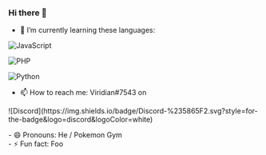 ### Hi there 👋


- 🌱 I’m currently learning these languages:

![JavaScript](https://img.shields.io/badge/javascript-%23323330.svg?style=for-the-badge&logo=javascript&logoColor=%23F7DF1E)

![PHP](https://img.shields.io/badge/php-%23777BB4.svg?style=for-the-badge&logo=php&logoColor=white)

![Python](https://img.shields.io/badge/python-3670A0?style=for-the-badge&logo=python&logoColor=ffdd54)
<br>


- 📫 How to reach me: 
Viridian#7543 on
<p>![Discord](https://img.shields.io/badge/Discord-%235865F2.svg?style=for-the-badge&logo=discord&logoColor=white)
</p>
- 😄 Pronouns: He / Pokemon Gym
<br>
- ⚡ Fun fact: Foo


